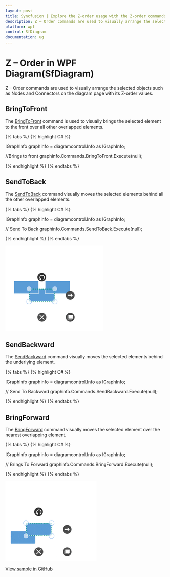 ```yaml
---
layout: post
title: Syncfusion | Explore the Z-order usage with the Z-order commands.
description: Z – Order commands are used to visually arrange the selected objects such as Nodes and Connectors on the diagram page with its Z-order values.
platform: wpf
control: SfDiagram
documentation: ug
---
```


# Z – Order in WPF Diagram(SfDiagram)

Z – Order commands are used to visually arrange the selected objects such as Nodes and Connectors on the diagram page with its Z-order values.

## BringToFront

The [BringToFront](https://help.syncfusion.com/cr/wpf/Syncfusion.SfDiagram.WPF~Syncfusion.UI.Xaml.Diagram.IDiagramCommands~BringToFront.html) command is used to visually brings the selected element to the front over all other overlapped elements. 

{% tabs %}
{% highlight C# %}

IGraphInfo graphinfo = diagramcontrol.Info as IGraphInfo;

//Brings to front
graphinfo.Commands.BringToFront.Execute(null);

{% endhighlight %}
{% endtabs %}

## SendToBack

The [SendToBack](https://help.syncfusion.com/cr/wpf/Syncfusion.SfDiagram.WPF~Syncfusion.UI.Xaml.Diagram.IDiagramCommands~SendToBack.html) command visually moves the selected elements behind all the other overlapped elements. 

{% tabs %}
{% highlight C# %}

IGraphInfo graphinfo = diagramcontrol.Info as IGraphInfo;

// Send To Back
graphinfo.Commands.SendToBack.Execute(null);

{% endhighlight %}
{% endtabs %}

![Represents the send to back](Commands_images/Commands_img8.gif)

## SendBackward

The [SendBackward](https://help.syncfusion.com/cr/wpf/Syncfusion.SfDiagram.WPF~Syncfusion.UI.Xaml.Diagram.IDiagramCommands~SendBackward.html) command visually moves the selected elements behind the underlying element.

{% tabs %}
{% highlight C# %}

IGraphInfo graphinfo = diagramcontrol.Info as IGraphInfo;

// Send To Backward
graphinfo.Commands.SendBackward.Execute(null);

{% endhighlight %}
{% endtabs %}

## BringForward

The [BringForward](https://help.syncfusion.com/cr/wpf/Syncfusion.SfDiagram.WPF~Syncfusion.UI.Xaml.Diagram.IDiagramCommands~BringForward.html) command visually moves the selected element over the nearest overlapping element.

{% tabs %}
{% highlight C# %}

IGraphInfo graphinfo = diagramcontrol.Info as IGraphInfo;

// Brings To Forward
graphinfo.Commands.BringForward.Execute(null);

{% endhighlight %}
{% endtabs %}

![Represents the bring forward](Commands_images/Commands_img9.gif)

[View sample in GitHub](https://github.com/SyncfusionExamples/WPF-Diagram-Examples/tree/master/Samples/Commands/Z-Order%20Commands)